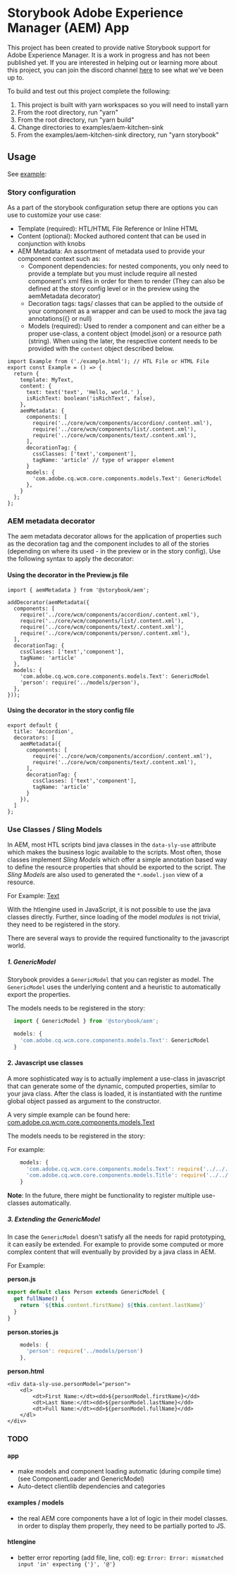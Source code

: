 # Storybook Adobe Experience Manager (AEM) App

This project has been created to provide native Storybook support for Adobe Experience Manager. It is a work in progress and has not been published yet. If you are interested in helping out or learning more about this project, you can join the discord channel [here](https://discord.gg/z5pGCKQ) to see what we've been up to.

To build and test out this project complete the following:

1) This project is built with yarn workspaces so you will need to install yarn
2) From the root directory, run "yarn"
3) From the root directory, run "yarn build"
4) Change directories to examples/aem-kitchen-sink
5) From the examples/aem-kitchen-sink directory, run "yarn storybook"

## Usage
See [example](./examples/aem-kitchen-sink/components/list/list.stories.js):

### Story configuration
As a part of the storybook configuration setup there are options you can use to customize your use case:
- Template (required): HTL/HTML File Reference or Inline HTML
- Content (optional): Mocked authored content that can be used in conjunction with knobs
- AEM Metadata: An assortment of metadata used to provide your component context such as:
  - Component dependencies: for nested components, you only need to provide a template but you must include require all nested component's xml files in order for them to render (They can also be defined at the story config level or in the preview using the aemMetadata decorator)
  - Decoration tags: tags/ classes that can be applied to the outside of your component as a wrapper and can be used to mock the java tag annotations({} or null)
  - Models (required): Used to render a component and can either be a proper use-class, a content object (model.json) or a resource path (string). When using the later, the respective content needs to be provided with the `content` object described below.

```
import Example from ('./example.html'); // HTL File or HTML File
export const Example = () => {
  return {
    template: MyText,
    content: {
      text: text('text', 'Hello, world.' ),
      isRichText: boolean('isRichText', false),
    },
    aemMetadata: {
      components: [
        require('../core/wcm/components/accordion/.content.xml'),
        require('../core/wcm/components/list/.content.xml'),
        require('../core/wcm/components/text/.content.xml'),
      ],
      decorationTag: {
        cssClasses: ['text','component'],
        tagName: 'article' // type of wrapper element
      }
      models: {
        'com.adobe.cq.wcm.core.components.models.Text': GenericModel
      },
    }
  };
};
```

### AEM metadata decorator
The aem metadata decorator allows for the application of properties such as the decoration tag and the component includes to all of the stories (depending on where its used - in the preview or in the story config). Use the following syntax to apply the decorator:


#### Using the decorator in the Preview.js file
```
import { aemMetadata } from '@storybook/aem';

addDecorator(aemMetadata({
  components: [
    require('../core/wcm/components/accordion/.content.xml'),
    require('../core/wcm/components/list/.content.xml'),
    require('../core/wcm/components/text/.content.xml'),
    require('../core/wcm/components/person/.content.xml'),
  ],
  decorationTag: {
    cssClasses: ['text','component'],
    tagName: 'article'
  },
  models: {
    'com.adobe.cq.wcm.core.components.models.Text': GenericModel
    'person': require('../models/person'),
  },
}));
```

#### Using the decorator in the story config file
```
export default {
  title: 'Accordion',
  decorators: [
    aemMetadata({
      components: [
        require('../core/wcm/components/accordion/.content.xml'),
        require('../core/wcm/components/text/.content.xml'),
      ],
      decorationTag: {
        cssClasses: ['text','component'],
        tagName: 'article'
      }
    }),
  ]
};
```

### Use Classes / Sling Models

In AEM, most HTL scripts bind java classes in the `data-sly-use` attribute which makes the business logic available to the scripts. Most often, those classes implement _Sling Models_ which offer a simple annotation based way to define the resource properties that should be exported to the script. The _Sling Models_ are also used to generated the `*.model.json` view of a resource.

For Example: [Text](https://github.com/adobe/aem-core-wcm-components/blob/master/bundles/core/src/main/java/com/adobe/cq/wcm/core/components/models/Text.java)

With the htlengine used in JavaScript, it is not possible to use the java classes directly. Further, since loading of the model _modules_ is not trivial, they need to be registered in the story.

There are several ways to provide the required functionality to the javascript world.

##### 1. GenericModel

Storybook provides a `GenericModel` that you can register as model. The `GenericModel` uses the underlying content and a heuristic to automatically export the properties.

The models needs to be registered in the story:

```js
  import { GenericModel } from '@storybook/aem';

  models: {
    'com.adobe.cq.wcm.core.components.models.Text': GenericModel
  }
````

#### 2. Javascript use classes

A more sophisticated way is to actually implement a use-class in javascript that can generate some of the dynamic, computed properties, similar to your java class. After the class is loaded, it is instantiated with the runtime global object passed as argument to the constructor.

A very simple example can be found here: [com.adobe.cq.wcm.core.components.models.Text](./examples/aem-kitchen-sink/models/com.adobe.cq.wcm.core.components.models.Text.js)

The models needs to be registered in the story:

For example:

```js
    models: {
      'com.adobe.cq.wcm.core.components.models.Text': require('../../../../models/com.adobe.cq.wcm.core.components.models.Text'),
      'com.adobe.cq.wcm.core.components.models.Title': require('../../../../models/com.adobe.cq.wcm.core.components.models.Title')
    }
```

**Note**: In the future, there might be functionality to register multiple use-classes automatically.

##### 3. Extending the GenericModel

In case the `GenericModel` doesn't satisfy all the needs for rapid prototyping, it can easily be extended. For example to provide some computed or more complex content that will eventually by provided by a java class in AEM.

For Example:

**person.js**
```js
export default class Person extends GenericModel {
  get fullName() {
    return `${this.content.firstName} ${this.content.lastName}`
  }
}
```

**person.stories.js**
```js
    models: {
      'person': require('../models/person')
    },
```

**person.html**
```htl
<div data-sly-use.personModel="person">
    <dl>
        <dt>First Name:</dt><dd>${personModel.firstName}</dd>
        <dt>Last Name:</dt><dd>${personModel.lastName}</dd>
        <dt>Full Name:</dt><dd>${personModel.fullName}</dd>
    </dl>
</div>
```

### TODO

#### app

- make models and component loading automatic (during compile time)
  (see ComponentLoader and GenericModel)
- Auto-detect clientlib dependencies and categories

#### examples / models
- the real AEM core components have a lot of logic in their model classes.
  in order to display them properly, they need to be partially ported to JS.

#### htlengine

- better error reporting (add file, line, col): eg: `Error: Error: mismatched input 'in' expecting {'}', '@'}`
